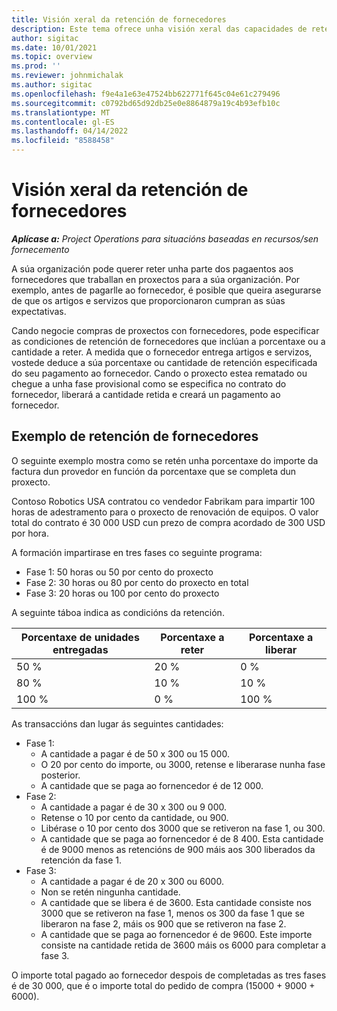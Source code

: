 ```yaml
---
title: Visión xeral da retención de fornecedores
description: Este tema ofrece unha visión xeral das capacidades de retención de fornecedores.
author: sigitac
ms.date: 10/01/2021
ms.topic: overview
ms.prod: ''
ms.reviewer: johnmichalak
ms.author: sigitac
ms.openlocfilehash: f9e4a1e63e47524bb622771f645c04e61c279496
ms.sourcegitcommit: c0792bd65d92db25e0e8864879a19c4b93efb10c
ms.translationtype: MT
ms.contentlocale: gl-ES
ms.lasthandoff: 04/14/2022
ms.locfileid: "8588458"
---
```

# <a name="vendor-retention-overview"></a>Visión xeral da retención de fornecedores

_**Aplícase a:** Project Operations para situacións baseadas en recursos/sen fornecemento_

A súa organización pode querer reter unha parte dos pagaentos aos fornecedores que traballan en proxectos para a súa organización. Por exemplo, antes de pagarlle ao fornecedor, é posible que queira asegurarse de que os artigos e servizos que proporcionaron cumpran as súas expectativas.

Cando negocie compras de proxectos con fornecedores, pode especificar as condiciones de retención de fornecedores que inclúan a porcentaxe ou a cantidade a reter. A medida que o fornecedor entrega artigos e servizos, vostede deduce a súa porcentaxe ou cantidade de retención especificada do seu pagamento ao fornecedor. Cando o proxecto estea rematado ou chegue a unha fase provisional como se especifica no contrato do fornecedor, liberará a cantidade retida e creará un pagamento ao fornecedor.

## <a name="vendor-retention-example"></a>Exemplo de retención de fornecedores

O seguinte exemplo mostra como se retén unha porcentaxe do importe da factura dun provedor en función da porcentaxe que se completa dun proxecto.

Contoso Robotics USA contratou co vendedor Fabrikam para impartir 100 horas de adestramento para o proxecto de renovación de equipos. O valor total do contrato é 30 000 USD cun prezo de compra acordado de 300 USD por hora.

A formación impartirase en tres fases co seguinte programa:

- Fase 1: 50 horas ou 50 por cento do proxecto
- Fase 2: 30 horas ou 80 por cento do proxecto en total
- Fase 3: 20 horas ou 100 por cento do proxecto

A seguinte táboa indica as condicións da retención.

| **Porcentaxe de unidades entregadas** | **Porcentaxe a reter** | **Porcentaxe a liberar** |
| --- | --- | --- |
| 50 % | 20 % | 0 % |
| 80 % | 10 % | 10 % |
| 100 % | 0 % | 100 % |

As transaccións dan lugar ás seguintes cantidades:

- Fase 1:
  - A cantidade a pagar é de 50 x 300 ou 15 000.
  - O 20 por cento do importe, ou 3000, retense e liberarase nunha fase posterior.
  - A cantidade que se paga ao fornencedor é de 12 000.
- Fase 2:
  - A cantidade a pagar é de 30 x 300 ou 9 000.
  - Retense o 10 por cento da cantidade, ou 900.
  - Libérase o 10 por cento dos 3000 que se retiveron na fase 1, ou 300.
  - A cantidade que se paga ao fornencedor é de 8 400. Esta cantidade é de 9000 menos as retencións de 900 máis aos 300 liberados da retención da fase 1.
- Fase 3:
  - A cantidade a pagar é de 20 x 300 ou 6000.
  - Non se retén ningunha cantidade.
  - A cantidade que se libera é de 3600. Esta cantidade consiste nos 3000 que se retiveron na fase 1, menos os 300 da fase 1 que se liberaron na fase 2, máis os 900 que se retiveron na fase 2.
  - A cantidade que se paga ao fornencedor é de 9600. Este importe consiste na cantidade retida de 3600 máis os 6000 para completar a fase 3.

O importe total pagado ao fornecedor despois de completadas as tres fases é de 30 000, que é o importe total do pedido de compra (15000 + 9000 + 6000).
